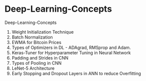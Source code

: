 # Deep-Learning-Concepts
Deep-Learning-Concepts

1. Weight Initialization Technique
2. Batch Normalization
3. EWMA for Bitcoin Prices
4. Types of Optimizers in DL - ADAgrad, RMSprop and Adam.
5. Keras-Tuner for Hyperparameter Tuning in Neural Network
6. Padding and Strides in CNN
7. Types of Pooling in CNN
8. LeNet-5 Architecture
9. Early Stopping and Dropout Layers in ANN to reduce Overfitting
